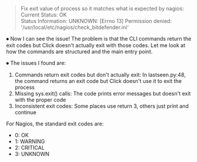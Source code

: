 > Fix exit value of process so it matches what is expected by nagios:
  Current Status:  OK  
  Status Information:    UNKNOWN: [Errno 13] Permission denied: '/usr/local/etc/nagios/check_bitdefender.ini'



⏺ Now I can see the issue! The problem is that the CLI commands return the exit codes but Click doesn't actually exit with those codes. Let me look at how the commands are
  structured and the main entry point.

⏺ The issues I found are:

  1. Commands return exit codes but don't actually exit: In lastseen.py:48, the command returns an exit code but Click doesn't use it to exit the process
  2. Missing sys.exit() calls: The code prints error messages but doesn't exit with the proper code
  3. Inconsistent exit codes: Some places use return 3, others just print and continue

  For Nagios, the standard exit codes are:
  - 0: OK
  - 1: WARNING
  - 2: CRITICAL
  - 3: UNKNOWN

